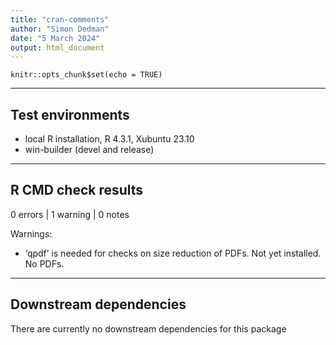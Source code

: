 ```yaml
---
title: "cran-comments"
author: "Simon Dedman"
date: "5 March 2024"
output: html_document
---
```


```{r setup, include=FALSE}
knitr::opts_chunk$set(echo = TRUE)
```

***

## Test environments
* local R installation, R 4.3.1, Xubuntu 23.10
* win-builder (devel and release)

***

## R CMD check results

0 errors | 1 warning | 0 notes

Warnings:

* ‘qpdf’ is needed for checks on size reduction of PDFs. Not yet installed. No PDFs.

***

## Downstream dependencies

There are currently no downstream dependencies for this package

